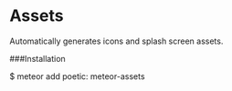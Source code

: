 # Assets

Automatically generates icons and splash screen assets.

###Installation

$ meteor add poetic: meteor-assets

